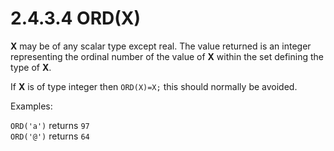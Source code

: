 # 2.4.3.4 ORD(X)

**X** may be of any scalar type except real. The value returned is an integer representing the ordinal number of the value of **X** within the set defining the type of **X**.

If **X** is of type integer then `ORD(X)=X;` this should normally be avoided.

Examples:

`ORD('a')`	returns `97`  
`ORD('@')`	returns `64`
